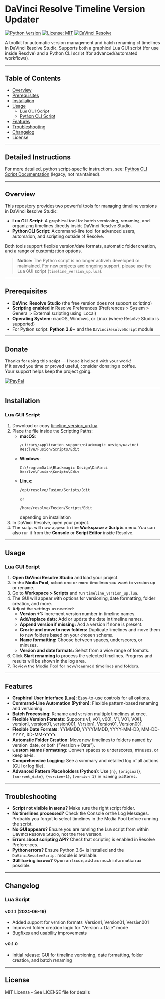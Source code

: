 # DaVinci Resolve Timeline Version Updater

[![Python Version](https://img.shields.io/badge/python-3.6%2B-blue.svg)](https://www.python.org/downloads/)
[![License: MIT](https://img.shields.io/badge/License-MIT-yellow.svg)](https://opensource.org/licenses/MIT)
[![DaVinci Resolve](https://img.shields.io/badge/DaVinci%20Resolve-Studio-blueviolet.svg)](https://www.blackmagicdesign.com/products/davinciresolve)

A toolkit for automatic version management and batch renaming of timelines in DaVinci Resolve Studio. Supports both a graphical Lua GUI script (for use inside Resolve) and a Python CLI script (for advanced/automated workflows).

---

## Table of Contents
- [Overview](#overview)
- [Prerequisites](#prerequisites)
- [Installation](#installation)
- [Usage](#usage)
  - [Lua GUI Script](#lua-gui-script)
  - [Python CLI Script](#python-cli-script)
- [Features](#features)
- [Troubleshooting](#troubleshooting)
- [Changelog](#changelog)
- [License](#license)

---

## Detailed Instructions
For more detailed, python script-specific instructions, see: [Python CLI Script Documentation](./python-legacy-script/README_py.md) (legacy, not maintained).

---

## Overview
This repository provides two powerful tools for managing timeline versions in DaVinci Resolve Studio:

- **Lua GUI Script**: A graphical tool for batch versioning, renaming, and organizing timelines directly inside DaVinci Resolve Studio.
- **Python CLI Script**: A command-line tool for advanced users, automation, and scripting outside of Resolve.

Both tools support flexible version/date formats, automatic folder creation, and a range of customization options.

> **Notice:** The Python script is no longer actively developed or maintained. For new projects and ongoing support, please use the Lua GUI script (`timeline_version_up.lua`).

---

## Prerequisites
- **DaVinci Resolve Studio** (the free version does not support scripting)
- **Scripting enabled** in Resolve Preferences (Preferences > System > General > External scripting using: Local)
- **Operating System:** macOS, Windows, or Linux (where Resolve Studio is supported)
- For Python script: **Python 3.6+** and the `DaVinciResolveScript` module

---

## Donate
Thanks for using this script — I hope it helped with your work!  
If it saved you time or proved useful, consider donating a coffee.  
Your support helps keep the project going.

[![PayPal](https://img.shields.io/badge/Donate-PayPal-blue.svg)](https://www.paypal.com/donate/?hosted_button_id=QFD3FZ8V2RLY2)

---

## Installation

### Lua GUI Script
1. Download or copy [timeline_version_up.lua](https://raw.githubusercontent.com/wotography/DVR-timeline-version-increments/main/timeline_version_up.lua).
2. Place the file inside the Scripting Paths:
   - **macOS**:
     ```
     /Library/Application Support/Blackmagic Design/DaVinci Resolve/Fusion/Scripts/Edit
     ```
   - **Windows**:
     ```
     C:\ProgramData\Blackmagic Design\DaVinci Resolve\Fusion\Scripts\Edit
     ```
   - **Linux**:
     ```
     /opt/resolve/Fusion/Scripts/Edit
     ```
     or
     ```
     /home/resolve/Fusion/Scripts/Edit
     ```
     depending on installation
3. In DaVinci Resolve, open your project.
4. The script will now appear in the **Workspace > Scripts** menu. You can also run it from the **Console** or **Script Editor** inside Resolve.

---

## Usage

### Lua GUI Script
1. **Open DaVinci Resolve Studio** and load your project.
2. In the **Media Pool**, select one or more timelines you want to version up or rename.
3. Go to **Workspace > Scripts** and run `timeline_version_up.lua`.
4. The GUI will appear with options for versioning, date formatting, folder creation, and more.
5. Adjust the settings as needed:
   - **Version +1:** Increment version number in timeline names.
   - **Add/replace date:** Add or update the date in timeline names.
   - **Append version if missing:** Add a version if none is present.
   - **Create and move to new folders:** Duplicate timelines and move them to new folders based on your chosen scheme.
   - **Name formatting:** Choose between spaces, underscores, or minuses.
   - **Version and date formats:** Select from a wide range of formats.
6. Click **Start renaming** to process the selected timelines. Progress and results will be shown in the log area.
7. Review the Media Pool for new/renamed timelines and folders.

---

## Features
- **Graphical User Interface (Lua)**: Easy-to-use controls for all options.
- **Command-Line Automation (Python)**: Flexible pattern-based renaming and versioning.
- **Batch Processing**: Rename and version multiple timelines at once.
- **Flexible Version Formats**: Supports v1, v01, v001, V1, V01, V001, version1, version01, version001, Version1, Version01, Version001.
- **Flexible Date Formats**: YYMMDD, YYYYMMDD, YYYY-MM-DD, MM-DD-YYYY, DD-MM-YYYY.
- **Automatic Folder Creation**: Move new timelines to folders named by version, date, or both ("Version + Date").
- **Custom Name Formatting**: Convert spaces to underscores, minuses, or keep as-is.
- **Comprehensive Logging**: See a summary and detailed log of all actions (GUI or log file).
- **Advanced Pattern Placeholders (Python)**: Use `{n}`, `{original}`, `{current_date}`, `{version+1}`, `{version-1}` in naming patterns.

---

## Troubleshooting
- **Script not visible in menu?** Make sure the right script folder.
- **No timelines processed?** Check the Console or the Log Messages. Probably you forgot to select timelines in the Media Pool before running the script.
- **No GUI appears?** Ensure you are running the Lua script from within DaVinci Resolve Studio, not the free version.
- **Errors about scripting API?** Check that scripting is enabled in Resolve Preferences.
- **Python errors?** Ensure Python 3.6+ is installed and the `DaVinciResolveScript` module is available.
- **Still having issues?** Open an Issue, add as much information as possible.

---

## Changelog

### Lua Script
#### v0.1.1 (2024-06-19)
- Added support for version formats: Version1, Version01, Version001
- Improved folder creation logic for "Version + Date" mode
- Bugfixes and usability improvements

#### v0.1.0
- Initial release: GUI for timeline versioning, date formatting, folder creation, and batch renaming

---

## License
MIT License - See LICENSE file for details 
 